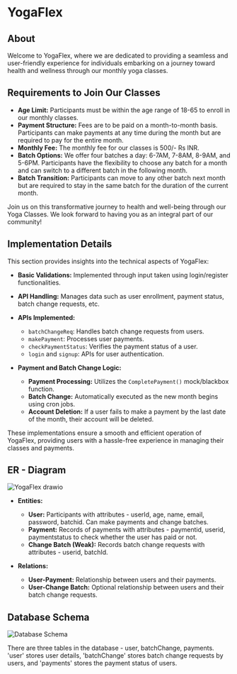 # **YogaFlex**

## About
Welcome to YogaFlex, where we are dedicated to providing a seamless and user-friendly experience for individuals embarking on a journey toward health and wellness through our monthly yoga classes.

## Requirements to Join Our Classes
- **Age Limit:** Participants must be within the age range of 18-65 to enroll in our monthly classes.
- **Payment Structure:** Fees are to be paid on a month-to-month basis. Participants can make payments at any time during the month but are required to pay for the entire month.
- **Monthly Fee:** The monthly fee for our classes is 500/- Rs INR.
- **Batch Options:** We offer four batches a day: 6-7AM, 7-8AM, 8-9AM, and 5-6PM. Participants have the flexibility to choose any batch for a month and can switch to a different batch in the following month.
- **Batch Transition:** Participants can move to any other batch next month but are required to stay in the same batch for the duration of the current month.

Join us on this transformative journey to health and well-being through our Yoga Classes. We look forward to having you as an integral part of our community!

## Implementation Details

This section provides insights into the technical aspects of YogaFlex:

- **Basic Validations:** Implemented through input taken using login/register functionalities.
- **API Handling:** Manages data such as user enrollment, payment status, batch change requests, etc.
- **APIs Implemented:**
  - `batchChangeReq`: Handles batch change requests from users.
  - `makePayment`: Processes user payments.
  - `checkPaymentStatus`: Verifies the payment status of a user.
  - `login` and `signup`: APIs for user authentication.

- **Payment and Batch Change Logic:**
  - **Payment Processing:** Utilizes the `CompletePayment()` mock/blackbox function.
  - **Batch Change:** Automatically executed as the new month begins using cron jobs.
  - **Account Deletion:** If a user fails to make a payment by the last date of the month, their account will be deleted.

These implementations ensure a smooth and efficient operation of YogaFlex, providing users with a hassle-free experience in managing their classes and payments.

## ER - Diagram

![YogaFlex drawio](https://github.com/viditjain2508/backend/assets/86849539/ba67ba6a-2696-4c5f-a050-96eaf0d4e669)

- **Entities:**
  - **User:** Participants with attributes - userId, age, name, email, password, batchid. Can make payments and change batches.
  - **Payment:** Records of payments with attributes - paymentid, userid, paymentstatus to check whether the user has paid or not.
  - **Change Batch (Weak):** Records batch change requests with attributes - userid, batchId.

- **Relations:**
  - **User-Payment:** Relationship between users and their payments.
  - **User-Change Batch:** Optional relationship between users and their batch change requests.

## Database Schema

![Database Schema](https://github.com/viditjain2508/frontend_Yogaflex/assets/86849539/2de46581-da0c-4479-b491-686290b84ffe)

There are three tables in the database - user, batchChange, payments. 'user' stores user details, 'batchChange' stores batch change requests by users, and 'payments' stores the payment status of users.
